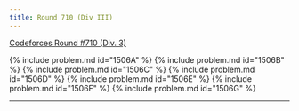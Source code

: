 ```yaml
---
title: Round 710 (Div III)
---
```


[Codeforces Round #710 (Div. 3)](https://codeforces.com/contest/1506)

{% include problem.md id="1506A" %}
{% include problem.md id="1506B" %}
{% include problem.md id="1506C" %}
{% include problem.md id="1506D" %}
{% include problem.md id="1506E" %}
{% include problem.md id="1506F" %}
{% include problem.md id="1506G" %}

* * *

<object data='notes/R-710.pdf' width='1000' height='1000' type='application/pdf'/>

